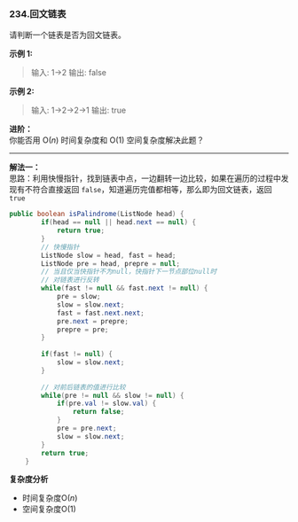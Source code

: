 ### 234.回文链表

请判断一个链表是否为回文链表。 </br>

**示例 1:**  
>输入: 1->2
>输出: false

**示例 2:**  
>输入: 1->2->2->1
>输出: true

**进阶：**  
你能否用 O($n$) 时间复杂度和 O(1) 空间复杂度解决此题？

---
**解法一：**  
思路：利用快慢指针，找到链表中点，一边翻转一边比较，如果在遍历的过程中发现有不符合直接返回 `false`，知道遍历完值都相等，那么即为回文链表，返回 `true`

```Java
public boolean isPalindrome(ListNode head) {
        if(head == null || head.next == null) {
            return true;
        }
        // 快慢指针
        ListNode slow = head, fast = head;
        ListNode pre = head, prepre = null;
        // 当且仅当快指针不为null，快指针下一节点部位null时
        // 对链表进行反转
        while(fast != null && fast.next != null) {
            pre = slow;
            slow = slow.next;
            fast = fast.next.next;
            pre.next = prepre;
            prepre = pre;
        }
        
        if(fast != null) {
            slow = slow.next;
        }
        
        // 对前后链表的值进行比较
        while(pre != null && slow != null) {
            if(pre.val != slow.val) {
                return false;
            }
            pre = pre.next;
            slow = slow.next;
        }
        return true;
    }
```

**复杂度分析**  

* 时间复杂度O($n$)   
* 空间复杂度O(1) 

